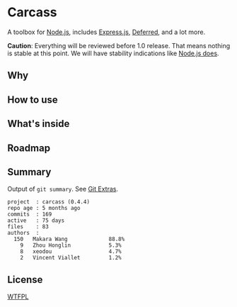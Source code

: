 # Carcass

A toolbox for [Node.js](http://nodejs.org/), includes [Express.js](http://expressjs.com/), [Deferred](https://github.com/medikoo/deferred), and a lot more.

**Caution**: Everything will be reviewed before 1.0 release. That means nothing is stable at this point. We will have stability indications like [Node.js does](http://nodejs.org/api/documentation.html#documentation_stability_index).

## Why

## How to use

## What's inside

## Roadmap

## Summary

Output of `git summary`. See [Git Extras](https://github.com/visionmedia/git-extras).

```
project  : carcass (0.4.4)
repo age : 5 months ago
commits  : 169
active   : 75 days
files    : 83
authors  :
  150	Makara Wang             88.8%
    9	Zhou Honglin            5.3%
    8	xeodou                  4.7%
    2	Vincent Viallet         1.2%
```

## License

[WTFPL](http://en.wikipedia.org/wiki/WTFPL)
